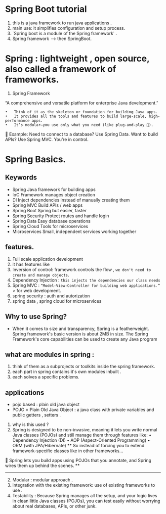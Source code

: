 # Spring Boot tutorial

1. this is a java framework to run java applications .
2. main use: it simplifies configuration and setup process.
3. `Spring boot is a module of the Spring framework' .
4. Spring framework --> then SpringBoot.

# Spring : lightweight , open source, also called a framework of frameworks.

1. Spring Framework

“A comprehensive and versatile platform for enterprise Java development.”

    •	Think of it as the skeleton or foundation for building Java apps.
    •	It provides all the tools and features to build large-scale, high-performance apps.
    •	It’s modular—you use only what you need (like plug-and-play 🔌).

🧠 Example: Need to connect to a database? Use Spring Data. Want to build APIs? Use Spring MVC. You’re in control.

# Spring Basics.

## Keywords

- Spring Java framework for building apps
- IoC Framework manages object creation
- DI Inject dependencies instead of manually creating them
- Spring MVC Build APIs / web apps
- Spring Boot Spring but easier, faster
- Spring Security Protect routes and handle login
- Spring Data Easy database operations
- Spring Cloud Tools for microservices
- Microservices Small, independent services working together

## features.

1. Full scale application development
2. it has features like
3. Inversion of control: framework controls the flow , `we don't need to create and manage objects`.
4. Dependency Injection : `this injects the dependencies our class needs `
5. Spring MVC : `“Model-View-Controller for building web applications.”` > for web development.
6. spring security : auth and autorization
7. spring data , spring cloud for microservices

## Why to use Spring?

- When it comes to size and transparency, Spring is a featherweight. Spring framework's basic version is about 2MB in size. The Spring Framework's core capabilities can be used to create any Java program

## what are modules in spring :

1. think of them as a subprojects or toolkits inside the spring framework.
2. each part in spring contains it's own modules inbuilt .
3. each solves a specific problems.

## applications

- pojo based : plain old java object
- POJO = Plain Old Java Object : a java class with private variables and public getters , setters .

1. why is this used ?
1. Spring is designed to be non-invasive, meaning it lets you write normal Java classes (POJOs) and still manage them through features like:
   • Dependency Injection (DI)
   • AOP (Aspect-Oriented Programming)
   • ORM (with JPA/Hibernate)
   \*\* So instead of forcing you to extend framework-specific classes like in other frameworks…

🔁 Spring lets you build apps using POJOs that you annotate, and Spring wires them up behind the scenes. \*\*

---

2. Modular : modular approach .
3. integration with the existing framework: use of existing frameworks to use .
4. Testability : Because Spring manages all the setup, and your logic lives in clean little Java classes (POJOs), you can test easily without worrying about real databases, APIs, or other junk.
